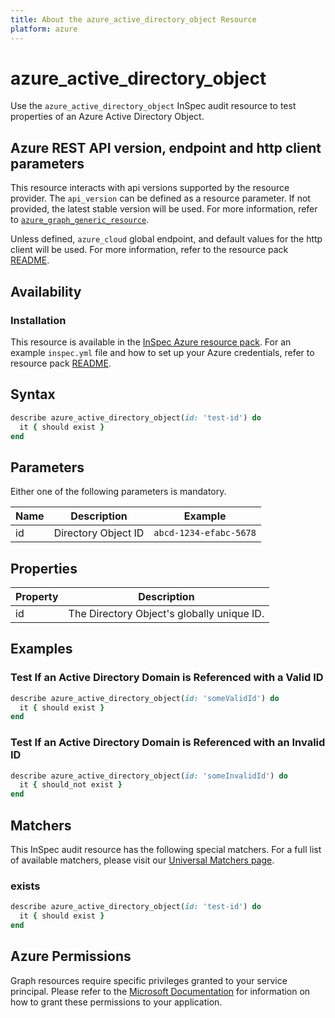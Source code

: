 ```yaml
---
title: About the azure_active_directory_object Resource
platform: azure
---
```


# azure_active_directory_object

Use the `azure_active_directory_object` InSpec audit resource to test properties of an Azure Active Directory Object.

## Azure REST API version, endpoint and http client parameters

This resource interacts with api versions supported by the resource provider.
The `api_version` can be defined as a resource parameter.
If not provided, the latest stable version will be used.
For more information, refer to [`azure_graph_generic_resource`](azure_graph_generic_resource.md).

Unless defined, `azure_cloud` global endpoint, and default values for the http client will be used.
For more information, refer to the resource pack [README](../../README.md).

## Availability

### Installation

This resource is available in the [InSpec Azure resource pack](https://github.com/inspec/inspec-azure).
For an example `inspec.yml` file and how to set up your Azure credentials, refer to resource pack [README](../../README.md#Service-Principal).

## Syntax
```ruby
describe azure_active_directory_object(id: 'test-id') do
  it { should exist }
end
```
## Parameters

Either one of the following parameters is mandatory.

| Name               | Description | Example |
|--------------------|-------------|---------|
| id                  | Directory Object ID | `abcd-1234-efabc-5678` | 

## Properties

| Property                      | Description |
|-------------------------------|-------------|
| id                            | The Directory Object's globally unique ID. |

## Examples

### Test If an Active Directory Domain is Referenced with a Valid ID
```ruby
describe azure_active_directory_object(id: 'someValidId') do
  it { should exist }
end
```
### Test If an Active Directory Domain is Referenced with an Invalid ID
```ruby
describe azure_active_directory_object(id: 'someInvalidId') do
  it { should_not exist }
end
```
## Matchers

This InSpec audit resource has the following special matchers. For a full list of available matchers, please visit our [Universal Matchers page](https://www.inspec.io/docs/reference/matchers/).

### exists
```ruby
describe azure_active_directory_object(id: 'test-id') do
  it { should exist }
end
```
## Azure Permissions

Graph resources require specific privileges granted to your service principal.
Please refer to the [Microsoft Documentation](https://docs.microsoft.com/en-us/azure/active-directory/develop/active-directory-integrating-applications#updating-an-application) for information on how to grant these permissions to your application.